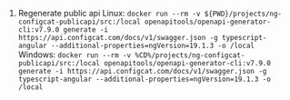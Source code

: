 1. Regenerate public api
Linux:
```docker run --rm -v ${PWD}/projects/ng-configcat-publicapi/src:/local openapitools/openapi-generator-cli:v7.9.0 generate -i https://api.configcat.com/docs/v1/swagger.json -g typescript-angular --additional-properties=ngVersion=19.1.3 -o /local```  
Windows: 
```docker run --rm -v %CD%/projects/ng-configcat-publicapi/src:/local openapitools/openapi-generator-cli:v7.9.0 generate -i https://api.configcat.com/docs/v1/swagger.json -g typescript-angular --additional-properties=ngVersion=19.1.3 -o /local```